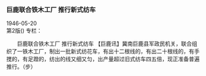 ### 巨鹿联合铁木工厂  推行新式纺车  

1946-05-20  
第2版()
专栏：

　　巨鹿联合铁木工厂
    推行新式纺车
    【巨鹿讯】冀南巨鹿县军政民机关，联合组织了一铁木工厂，制出一批新式纺花车，有出十二根线的，有出二十根线的，有手搅的，有足蹬的，纺出的线又细又匀，出产量超过旧式纺车四五倍，现正准备普遍推行。（步）  
